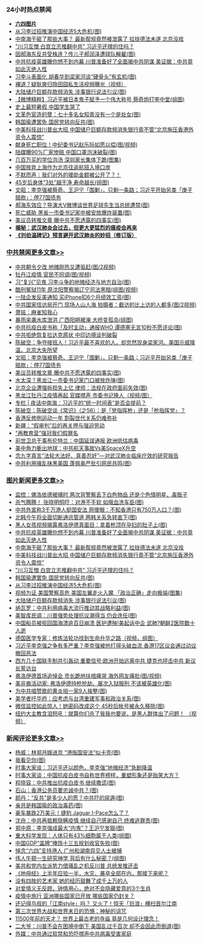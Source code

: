 <div class="catlist">
<h3>24小时热点禁闻</h3>
<ul>
<li><b><a href="64photo" target="_blank">六四图片</a></b></li>
<li><a href="https://github.com/fqnews/bnews/blob/master/topimagenews/20200608/1341485.md">从习李过招推演中国经济5大危机(图)</a></li>
<li><a href="https://github.com/fqnews/bnews/blob/master/topimagenews/20200608/1341718.md">中南海干砸了那些大事？ 最新帮规竟然被泄露了 拉拢德法未遂 北京没戏</a></li>
<li><a href="https://github.com/fqnews/bnews/blob/master/topimagenews/20200608/1341615.md">”川习互憎 白宫立志推翻中共” 习近平还撑的住吗？</a></li>
<li><a href="https://github.com/fqnews/bnews/blob/master/cnnews/20200608/1341617.md">因郝海东反共受株连？传儿子郝润泽遭球队解雇(图)</a></li>
<li><a href="https://github.com/fqnews/bnews/blob/master/topimagenews/20200608/1341750.md">中共抗疫英雄曝你想不到内幕 川普准备好了全面揭中共阴谋 美证据：中共竟如此灭绝人性</a></li>
<li><a href="https://github.com/fqnews/bnews/blob/master/cbnews/20200608/1341518.md">习李斗表面化 胡春华到梁家河谈“硬骨头”有玄机(图)</a></li>
<li><a href="https://github.com/fqnews/bnews/blob/master/comments/20200608/1341587.md">裸退？疑耿爽归隐田园私生活视频曝光（视频）</a></li>
<li><a href="https://github.com/fqnews/bnews/blob/master/topimagenews/20200608/1341483.md">大陆储户巨额存款频消失 涉事银行说法引议(图)</a></li>
<li><a href="https://github.com/fqnews/bnews/blob/master/comments/20200608/1341599.md">【微博精粹】习近平被日本鬼子赋予一个伟大称号 蔡奇炮打李中堂(组图)</a></li>
<li><a href="https://github.com/fqnews/bnews/blob/master/cnnews/20200608/1341676.md">史上最短暑假 中国学生哭了</a></li>
<li><a href="https://github.com/fqnews/bnews/blob/master/lifebaike/20200608/1341505.md">文革色官造的孽：七十多名女知青没有一个是处女(图)</a></li>
<li><a href="https://github.com/fqnews/bnews/blob/master/topimagenews/20200608/1341594.md">韩国瑜遭罢免 国民党转向反共(图)</a></li>
<li><a href="https://github.com/fqnews/bnews/blob/master/topimagenews/20200608/1341702.md">中美科技战川普出大招 中国储户巨额存款频消失银行竟不管“北京施压香港外资令人震惊”</a></li>
<li><a href="https://github.com/fqnews/bnews/blob/master/ccpdope/20200608/1341680.md">献身死亡职位！中纪委书记赵乐际如愿以偿(图/视频)</a></li>
<li><a href="https://github.com/fqnews/bnews/blob/master/cbnews/20200608/1341616.md">陆媒曝90%厂家惨赔 中国口罩泡沫破裂(图)</a></li>
<li><a href="https://github.com/fqnews/bnews/blob/master/cbnews/20200608/1341534.md">几百万买的学位泡汤 深圳家长集体下跪(图集)</a></li>
<li><a href="https://github.com/fqnews/bnews/blob/master/ssgc/20200609/1341832.md">中国放弃上海作为北京往返航班入境口岸</a></li>
<li><a href="https://github.com/fqnews/bnews/blob/master/baitai/20200608/1341662.md">不默而声｜我们对外的援助金额被公开了？！</a></li>
<li><a href="https://github.com/fqnews/bnews/blob/master/health/20200609/1341853.md">45岁后身体“3处”越干净 寿命越长(组图)</a></li>
<li><a href="https://github.com/fqnews/bnews/blob/master/cbnews/20200609/1341893.md">文昭：李克强被蔡奇、王沪宁「围剿」，只剩一条路；习近平开始另类「庚子赔款」：停77国债务 </a></li>
<li><a href="https://github.com/fqnews/bnews/blob/master/cnnews/20200608/1341735.md">郝海东效应？导演大V微博谈世界足球先生当总统遭禁(图)</a></li>
<li><a href="https://github.com/fqnews/bnews/blob/master/cbnews/20200608/1341575.md">死亡威胁 黑省一市委书记家中被安放爆炸装置(图)</a></li>
<li><a href="https://github.com/fqnews/bnews/blob/master/cbnews/20200609/1341877.md">美议员转推文章 曝中共不愿透露的四事实(图)</a></li>
<li><b><a href="https://github.com/fqnews/bnews/blob/master/comments/20200211/1275071.md" target="_blank">揭秘：武汉肺炎会过去，但更大更猛烈的瘟疫会再来</a></b></li>
<li><b><a href="https://github.com/fqnews/bnews/blob/master/comments/20200207/1272816.md" target="_blank">《刘伯温碑记》预言避开武汉肺炎的妙招（修订版）</a></b></li>
</ul>
</div>

<div class="catlist">
<h3><a href="https://github.com/fqnews/bnews/blob/master/cbnews/" target="_blank">中共禁闻</a><span><a href="https://github.com/fqnews/bnews/blob/master/cbnews/" target="_blank" rel="nofollow">更多文章>></a></span></h3>
<ul>
<li><a href="https://github.com/fqnews/bnews/blob/master/cbnews/20200609/1342016.md" target="_blank">中共朝令夕改 地摊刚热又遭驱赶(图/2视频)</a></li>
<li><a href="https://github.com/fqnews/bnews/blob/master/cbnews/20200609/1342015.md" target="_blank">牡丹江疫情 官民不同调(图/视频)</a></li>
<li><a href="https://github.com/fqnews/bnews/blob/master/cbnews/20200609/1342007.md" target="_blank">习“复兴”见鬼 习李斗争的地摊经济与地方自治(图)</a></li>
<li><a href="https://github.com/fqnews/bnews/blob/master/cbnews/20200609/1341991.md" target="_blank">酷刑冤狱11年 原沈阳警察揭辽宁司法黑暗(组图/视频)</a></li>
<li><a href="https://github.com/fqnews/bnews/blob/master/cbnews/20200609/1341990.md" target="_blank">一陆企发反美通知 买iPhone扣6个月绩效工资(图)</a></li>
<li><a href="https://github.com/fqnews/bnews/blob/master/cbnews/20200609/1341989.md" target="_blank">中共国家信访局开门 现场人山人海 拍摄者：截访的比上访的人都多(图/2视频)</a></li>
<li><a href="https://github.com/fqnews/bnews/blob/master/cbnews/20200609/1341984.md" target="_blank">萧铭：麻雀知我心</a></li>
<li><a href="https://github.com/fqnews/bnews/blob/master/cbnews/20200609/1341975.md" target="_blank">暴雨来袭水库泄洪 广西阳朔被淹 大桥变孤岛(组图)</a></li>
<li><a href="https://github.com/fqnews/bnews/blob/master/cbnews/20200609/1341946.md" target="_blank">中共抗疫白皮书称「及时主动」通报WHO 谭德塞无言10秒不愿评论(图)</a></li>
<li><a href="https://github.com/fqnews/bnews/blob/master/cbnews/20200609/1341942.md" target="_blank">中共拒绝恢复拉达克原状 中印边境谈判破裂</a></li>
<li><a href="https://github.com/fqnews/bnews/blob/master/cbnews/20200609/1341899.md" target="_blank">陈破空：争夺接班人！习近平最不喜欢的人，却忽然现身梁家河。美国示威降温，北京大失所望</a></li>
<li><a href="https://github.com/fqnews/bnews/blob/master/cbnews/20200609/1341893.md" target="_blank">文昭：李克强被蔡奇、王沪宁「围剿」，只剩一条路；习近平开始另类「庚子赔款」：停77国债务</a></li>
<li><a href="https://github.com/fqnews/bnews/blob/master/cbnews/20200609/1341877.md" target="_blank">美议员转推文章 曝中共不愿透露的四事实(图)</a></li>
<li><a href="https://github.com/fqnews/bnews/blob/master/cbnews/20200609/1341876.md" target="_blank">水太深？黑龙江一市委书记家门口被放炸弹(图)</a></li>
<li><a href="https://github.com/fqnews/bnews/blob/master/cbnews/20200609/1341875.md" target="_blank">北京企业遭强拆损失上亿 律师：法规在政府面前失效(图)</a></li>
<li><a href="https://github.com/fqnews/bnews/blob/master/cbnews/20200609/1341874.md" target="_blank">黑龙江牡丹江疫情再起 官媒噤声 市委书记换人（视频/图）</a></li>
<li><a href="https://github.com/fqnews/bnews/blob/master/cbnews/20200609/1341854.md" target="_blank">专栏 | 夜话中南海：习近平的“统一时间表”是否会提前？</a></li>
<li><a href="https://github.com/fqnews/bnews/blob/master/cbnews/20200609/1341810.md" target="_blank">陈破空：陈破空谈《常识》（之56）：是「党指挥枪」还是「枪指挥党」？</a></li>
<li><a href="https://github.com/fqnews/bnews/blob/master/cbnews/20200609/1341783.md" target="_blank">香港反修例运动一年 割裂世代关系仍难弥补</a></li>
<li><a href="https://github.com/fqnews/bnews/blob/master/cbnews/20200608/1341771.md" target="_blank">新疆：“假审判”后的再关押与强迫劳动</a></li>
<li><a href="https://github.com/fqnews/bnews/blob/master/cbnews/20200608/1341765.md" target="_blank">“再教育营”强冠我们假罪名</a></li>
<li><a href="https://github.com/fqnews/bnews/blob/master/cbnews/20200608/1341760.md" target="_blank">前世卫总干事布伦特兰：中国延误通报 欧洲低估病毒</a></li>
<li><a href="https://github.com/fqnews/bnews/blob/master/cbnews/20200608/1341732.md" target="_blank">美中角力衝出地球：中共航天事故Vs美SpaceX升空</a></li>
<li><a href="https://github.com/fqnews/bnews/blob/master/cbnews/20200608/1341582.md" target="_blank">念九字真言“法轮大法好、真善忍好”—对武汉肺炎临床疗效的研究报告</a></li>
<li><a href="https://github.com/fqnews/bnews/blob/master/cbnews/20200608/1341628.md" target="_blank">中共利用骚乱抹黑美国 蓬佩奥严批引网民共鸣(图)</a></li>

</ul>
</div>
<div class="catlist">
<h3><a href="https://github.com/fqnews/bnews/blob/master/topimagenews/" target="_blank">图片新闻</a><span><a href="https://github.com/fqnews/bnews/blob/master/topimagenews/" target="_blank" rel="nofollow">更多文章>></a></span></h3>
<ul>
<li><a href="https://github.com/fqnews/bnews/blob/master/topimagenews/20200609/1342006.md" target="_blank">监控：佛洛依德被捕时 两次背警察丢下白色物品 还是个色情明星、毒贩子</a></li>
<li><a href="https://github.com/fqnews/bnews/blob/master/topimagenews/20200609/1341955.md" target="_blank">杀气腾腾！ 张晓明恫吓：对港不手软 如俄血洗车臣(图)</a></li>
<li><a href="https://github.com/fqnews/bnews/blob/master/topimagenews/20200609/1341941.md" target="_blank">中共外宣称3千万港人挺国安法 网傻眼：不知香港只有750万人口？(图)</a></li>
<li><a href="https://github.com/fqnews/bnews/blob/master/topimagenews/20200609/1341940.md" target="_blank">北韩今午将全面切断通讯管道 两韩关系急转直下(图)</a></li>
<li><a href="https://github.com/fqnews/bnews/blob/master/topimagenews/20200609/1341900.md" target="_blank">黑人女孩视频揭露弗洛伊德真面目：拿着枪顶在孕妇的肚子上(图)</a></li>
<li><a href="https://github.com/fqnews/bnews/blob/master/topimagenews/20200608/1341750.md" target="_blank">中共抗疫英雄曝你想不到内幕 川普准备好了全面揭中共阴谋 美证据：中共竟如此灭绝人性</a></li>
<li><a href="https://github.com/fqnews/bnews/blob/master/topimagenews/20200608/1341718.md" target="_blank">中南海干砸了那些大事？ 最新帮规竟然被泄露了 拉拢德法未遂 北京没戏</a></li>
<li><a href="https://github.com/fqnews/bnews/blob/master/topimagenews/20200608/1341702.md" target="_blank">中美科技战川普出大招 中国储户巨额存款频消失银行竟不管“北京施压香港外资令人震惊”</a></li>
<li><a href="https://github.com/fqnews/bnews/blob/master/topimagenews/20200608/1341615.md" target="_blank">”川习互憎 白宫立志推翻中共” 习近平还撑的住吗？</a></li>
<li><a href="https://github.com/fqnews/bnews/blob/master/topimagenews/20200608/1341594.md" target="_blank">韩国瑜遭罢免 国民党转向反共(图)</a></li>
<li><a href="https://github.com/fqnews/bnews/blob/master/topimagenews/20200608/1341485.md" target="_blank">从习李过招推演中国经济5大危机(图)</a></li>
<li><a href="https://github.com/fqnews/bnews/blob/master/topimagenews/20200608/1341484.md" target="_blank">视频为证 美国警察高危 美国左翼走火入魔 「政治正确」走向极端(图集)</a></li>
<li><a href="https://github.com/fqnews/bnews/blob/master/topimagenews/20200608/1341483.md" target="_blank">大陆储户巨额存款频消失 涉事银行说法引议(图)</a></li>
<li><a href="https://github.com/fqnews/bnews/blob/master/topimagenews/20200608/1341452.md" target="_blank">纳瓦罗：中共利用病毒大流行推动其战略利益(图)</a></li>
<li><a href="https://github.com/fqnews/bnews/blob/master/topimagenews/20200608/1341320.md" target="_blank">美智库民调：川普强势处理抗议潮得当 仍会连任(图)</a></li>
<li><a href="https://github.com/fqnews/bnews/blob/master/topimagenews/20200607/1341284.md" target="_blank">中国船员被拒回国海漂逾百日崩溃 医护遭殃!美起诉中企 武肺?朝鲜2医院数十人逝</a></li>
<li><a href="https://github.com/fqnews/bnews/blob/master/comments/20200607/783186.md" target="_blank">德国医学专家：修炼法轮功找到生命升华之路（视频，组图）</a></li>
<li><a href="https://github.com/fqnews/bnews/blob/master/topimagenews/20200607/1341233.md" target="_blank">习近平李克强之争有多严重？李克强被他打得头破血流 香港17区议会通过动议撤回恶法</a></li>
<li><a href="https://github.com/fqnews/bnews/blob/master/topimagenews/20200607/1341208.md" target="_blank">西方几十国联手制共引轰动 重要信号:欧洲开始远离中共 捷克也抨击中共 新议长誓访台</a></li>
<li><a href="https://github.com/fqnews/bnews/blob/master/topimagenews/20200607/1341168.md" target="_blank">弗洛伊德首场追悼会 市长跪地扶棺痛哭 海外网友痛批(图/视频)</a></li>
<li><a href="https://github.com/fqnews/bnews/blob/master/topimagenews/20200607/1341162.md" target="_blank">美非裔活动家: 弗洛伊德持枪抢劫、屡次入狱服刑 不该被英雄化(图)</a></li>
<li><a href="https://github.com/fqnews/bnews/blob/master/topimagenews/20200607/1341161.md" target="_blank">为中共唱赞歌的黄炎培一家9人挨整(图)</a></li>
<li><a href="https://github.com/fqnews/bnews/blob/master/topimagenews/20200607/1341090.md" target="_blank">美学者吁华府：应考虑与台湾重建军事和政治关系(图)</a></li>
<li><a href="https://github.com/fqnews/bnews/blob/master/topimagenews/20200607/1341078.md" target="_blank">微信监控如此惊人！她密码改成这个 45秒后帐号被永久移除(图)</a></li>
<li><a href="https://github.com/fqnews/bnews/blob/master/topimagenews/20200607/1341008.md" target="_blank">纽约大主教含泪怒吼：就算你们杀了我我也要说，是黑人群体出了问题！ （视频）</a></li>

</ul>
</div>
<div class="catlist">
<h3><a href="https://github.com/fqnews/bnews/blob/master/comments/" target="_blank">新闻评论</a><span><a href="https://github.com/fqnews/bnews/blob/master/comments/" target="_blank" rel="nofollow">更多文章>></a></span></h3>
<ul>
<li><a href="https://github.com/fqnews/bnews/blob/master/comments/20200609/1342022.md" target="_blank">杨威：林郑月娥进京 “港版国安法”似卡壳(图)</a></li>
<li><a href="https://github.com/fqnews/bnews/blob/master/comments/20200609/1342014.md" target="_blank">我看见你(图)</a></li>
<li><a href="https://github.com/fqnews/bnews/blob/master/comments/20200609/1342012.md" target="_blank">时事大家谈：习近平还以颜色，李克强“地摊经济”急剧降温</a></li>
<li><a href="https://github.com/fqnews/bnews/blob/master/comments/20200609/1342004.md" target="_blank">时事大家谈：中国抗疫白皮书自称世界榜样，重塑形象还是贻笑大方？</a></li>
<li><a href="https://github.com/fqnews/bnews/blob/master/comments/20200609/1341996.md" target="_blank">程晓容：中共推出抗疫白皮书 继续撒谎(图)</a></li>
<li><a href="https://github.com/fqnews/bnews/blob/master/comments/20200609/1341995.md" target="_blank">石山：香港公务员要忠诚中共？(图)</a></li>
<li><a href="https://github.com/fqnews/bnews/blob/master/comments/20200609/1341994.md" target="_blank">颜丹：“反共”是多少人的愿？中共吓的尿遁(图)</a></li>
<li><a href="https://github.com/fqnews/bnews/blob/master/comments/20200609/1341988.md" target="_blank">亲共是韩国瑜的政治毒药(图)</a></li>
<li><a href="https://github.com/fqnews/bnews/blob/master/comments/20200609/1341983.md" target="_blank">豪车暴跌2万美元！捷豹 Jaguar I-Pace怎么了？</a></li>
<li><a href="https://github.com/fqnews/bnews/blob/master/comments/20200609/1341981.md" target="_blank">沈舟：中共再抵赖隐瞒疫情 继续自己感谢自己 终难逃罪责(图)</a></li>
<li><a href="https://github.com/fqnews/bnews/blob/master/comments/20200609/1341980.md" target="_blank">郑中原：李克强成最大“内鬼”？王沪宁发狠(图)</a></li>
<li><a href="https://github.com/fqnews/bnews/blob/master/comments/20200609/1341979.md" target="_blank">重大科学发现：人体只有43%细胞属于人类(组图)</a></li>
<li><a href="https://github.com/fqnews/bnews/blob/master/comments/20200609/1341974.md" target="_blank">中国GDP“盖牌”掩饰十三五规划收官失败(图)</a></li>
<li><a href="https://github.com/fqnews/bnews/blob/master/comments/20200609/1341970.md" target="_blank">悼念“六四”支持港人 广州和湖南异见人士被捕</a></li>
<li><a href="https://github.com/fqnews/bnews/blob/master/comments/20200609/1341966.md" target="_blank">伟人牛顿一生研究神学 背后有什么秘密？(组图)</a></li>
<li><a href="https://github.com/fqnews/bnews/blob/master/comments/20200609/1341960.md" target="_blank">美共和党内左派势力借骚乱之机反川普 总统发推还击</a></li>
<li><a href="https://github.com/fqnews/bnews/blob/master/comments/20200609/1341944.md" target="_blank">《地母经》上半年应验一半，水灾、暴卒全部在内，那接下来呢？</a></li>
<li><a href="https://github.com/fqnews/bnews/blob/master/comments/20200609/1341926.md" target="_blank">没有四肢的艺术家  她的经历鼓舞了成千上万的人</a></li>
<li><a href="https://github.com/fqnews/bnews/blob/master/comments/20200609/1341925.md" target="_blank">对爱情义无反顾，钟情用心，绝对不会隐藏爱意的3个生肖</a></li>
<li><a href="https://github.com/fqnews/bnews/blob/master/comments/20200609/1341924.md" target="_blank">疫情中旅行 亚洲哪些国家已开放 哪些国家仍封关？</a></li>
<li><a href="https://github.com/fqnews/bnews/blob/master/comments/20200609/1341923.md" target="_blank">还记得鸟叔的「江南style」吗？ 又火了！惊天「巨浪」横扫首尔江南</a></li>
<li><a href="https://github.com/fqnews/bnews/blob/master/comments/20200609/1341921.md" target="_blank">第三次世界大战和世界末日的恐惧：神秘的诅咒</a></li>
<li><a href="https://github.com/fqnews/bnews/blob/master/comments/20200609/1341920.md" target="_blank">11500年前的天才？ 世界上最古老的寺庙 竟是几何设计理念！</a></li>
<li><a href="https://github.com/fqnews/bnews/blob/master/comments/20200609/1341919.md" target="_blank">二大爷：川普不会在困境中倒下 美国乱过千百次 却不会因此而倒退(图)</a></li>
<li><a href="https://github.com/fqnews/bnews/blob/master/comments/20200609/1341918.md" target="_blank">外媒：中共通过软禁和恐吓噤声中共病毒受害家庭</a></li>

</ul>
</div>